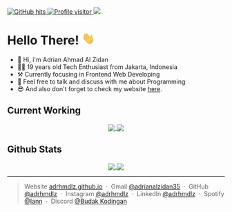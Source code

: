 <a href="https://github.com/adrhmdlz/daily-dua" target="_blank">
    <img alt="GitHub hits" src="https://img.shields.io/github/last-commit/adrhmdlz/daily-dua?label=Profile%20Updated"></img>
    <img src="https://visitor-badge.laobi.icu/badge?page_id=adrhmdlz.adrhmdlz&label=Visitors&color=0e75b6&style=flat" alt="Profile visitor" />
    <img src="https://img.shields.io/badge/Made%20with-Markdown-1f425f.svg"></img>
</a>

<br>

# Hello There! <img src="./assets/wave.gif" width="30px">

-   👋 Hi, i'm Adrian Ahmad Al Zidan
-   👨‍🦱 19 years old Tech Enthusiast from Jakarta, Indonesia
-   ⚒️ Currently focusing in Frontend Web Developing
-   💬 Feel free to talk and discuss with me about Programming
-   😎 And also don't forget to check my website [here](https://adrhmdlz.github.io).
<!-- -   😉 If you are interested in me and want to get to know me better, please check my social media below or you can check my resume [here](). -->

## Current Working

<p align="center">
    <a href="https://github.com/adrhmdlz/daily-dua" style="bottom: 5px;">
        <img height="130" align="center" src="https://github-readme-stats-adhmdlzdn.vercel.app/api/pin/?username=adrhmdlz&repo=daily-dua&theme=transparent" />
    </a>
    <a href="https://github.com/adrhmdlz/adrhmdlz.github.io">
        <img height="130" align="center" src="https://github-readme-stats-adhmdlzdn.vercel.app/api/pin/?username=adrhmdlz&repo=adrhmdlz.github.io&theme=transparent" />
    </a>
</p>

## Github Stats

<p align="center">
    <a href="https://github.com/adrhmdlz/adrhmdlz">
        <img height=150 align="center" src="https://github-readme-stats-adhmdlzdn.vercel.app/api?username=adrhmdlz&theme=transparent" />
    </a>
    <a href="https://github.com/anuraghazra/convoychat">
        <img height=150 align="center" src="https://github-readme-stats-adhmdlzdn.vercel.app/api/top-langs?username=adrhmdlz&layout=compact&langs_count=8&card_width=320&theme=transparent" />
    </a>
</p>

---

> Website [adrhmdlz.github.io](https://adrhmdlz.github.io) &nbsp;&middot;&nbsp;
> Gmail [@adrianalzidan35](mailto:adrianalzidan35@gmail.com) &nbsp;&middot;&nbsp;
> GitHub [@adrhmdlz](https://github.com/adrhmdlz) &nbsp;&middot;&nbsp;
> Instagram [@adrhmdlz](https://instagram.com/adrhmdlz) &nbsp;&middot;&nbsp;
> LinkedIn [@adrhmdlz](https://www.linkedin.com/in/adrhmdlz/) &nbsp;&middot;&nbsp;
> Spotify [@Iann](https://open.spotify.com/playlist/0nhR1T67UUSqu4EHYWvAbY?si=c95f6fd6d5b34b04) &nbsp;&middot;&nbsp;
> Discord [@Budak Kodingan](https://discord.gg/UFJvHbSt6G)
